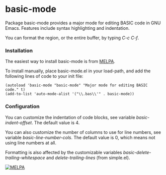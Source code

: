 # basic-mode

Package basic-mode provides a major mode for editing BASIC code in GNU Emacs.
Features include syntax highlighting and indentation.

You can format the region, or the entire buffer, by typing _C-c C-f_.


### Installation

The easiest way to install basic-mode is from [MELPA](https://melpa.org).

To install manually, place basic-mode.el in your load-path, and add the
following lines of code to your init file:

```elisp
(autoload 'basic-mode "basic-mode" "Major mode for editing BASIC code." t)
(add-to-list 'auto-mode-alist '("\\.bas\\'" . basic-mode))
```


### Configuration

You can customize the indentation of code blocks, see variable
_basic-indent-offset_. The default value is 4.

You can also customize the number of columns to use for line numbers, see
variable _basic-line-number-cols_. The default value is 0, which means not
using line numbers at all.

Formatting is also affected by the customizable variables
_basic-delete-trailing-whitespace_ and _delete-trailing-lines_ (from
simple.el).

[![MELPA](https://melpa.org/packages/basic-mode-badge.svg)](https://melpa.org/#/basic-mode)
